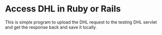 Access DHL in Ruby or Rails
=========

This is simple program to upload the DHL request to the testing DHL servlet and get the response back and save it locally.

